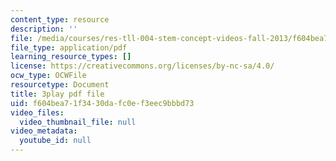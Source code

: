 ```yaml
---
content_type: resource
description: ''
file: /media/courses/res-tll-004-stem-concept-videos-fall-2013/f604bea71f3430dafc0ef3eec9bbbd73_l8HAiSLPSn8.pdf
file_type: application/pdf
learning_resource_types: []
license: https://creativecommons.org/licenses/by-nc-sa/4.0/
ocw_type: OCWFile
resourcetype: Document
title: 3play pdf file
uid: f604bea7-1f34-30da-fc0e-f3eec9bbbd73
video_files:
  video_thumbnail_file: null
video_metadata:
  youtube_id: null
---
```


